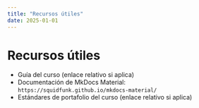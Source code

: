 ```yaml
---
title: "Recursos útiles"
date: 2025-01-01
---
```


# Recursos útiles

- Guía del curso (enlace relativo si aplica)
- Documentación de MkDocs Material: `https://squidfunk.github.io/mkdocs-material/`
- Estándares de portafolio del curso (enlace relativo si aplica)
